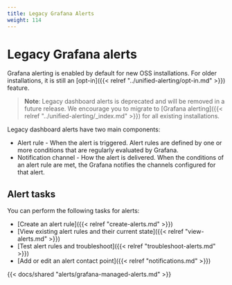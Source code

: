 ```yaml
---
title: Legacy Grafana Alerts
weight: 114
---
```


# Legacy Grafana alerts

Grafana alerting is enabled by default for new OSS installations. For older installations, it is still an [opt-in]({{< relref "../unified-alerting/opt-in.md" >}}) feature.

> **Note**: Legacy dashboard alerts is deprecated and will be removed in a future release. We encourage you to migrate to [Grafana alerting]({{< relref "../unified-alerting/_index.md" >}}) for all existing installations.

Legacy dashboard alerts have two main components:

- Alert rule - When the alert is triggered. Alert rules are defined by one or more conditions that are regularly evaluated by Grafana.
- Notification channel - How the alert is delivered. When the conditions of an alert rule are met, the Grafana notifies the channels configured for that alert.

## Alert tasks

You can perform the following tasks for alerts:

- [Create an alert rule]({{< relref "create-alerts.md" >}})
- [View existing alert rules and their current state]({{< relref "view-alerts.md" >}})
- [Test alert rules and troubleshoot]({{< relref "troubleshoot-alerts.md" >}})
- [Add or edit an alert contact point]({{< relref "notifications.md" >}})

{{< docs/shared "alerts/grafana-managed-alerts.md" >}}
